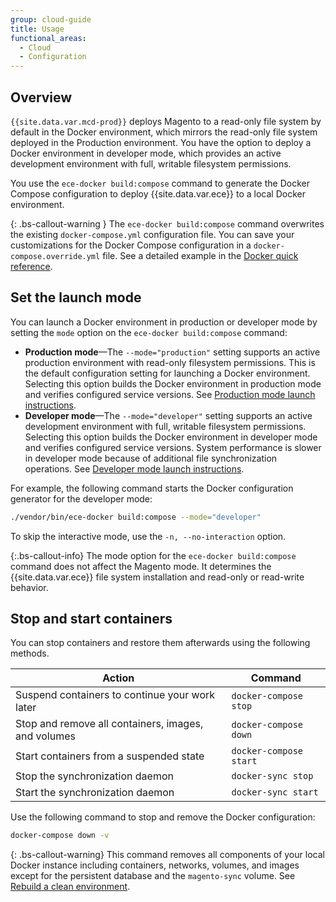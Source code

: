 ```yaml
---
group: cloud-guide
title: Usage
functional_areas:
  - Cloud
  - Configuration
---
```


## Overview

`{{site.data.var.mcd-prod}}` deploys Magento to a read-only file system by default in the Docker environment, which mirrors the read-only file system deployed in the Production environment. You have the option to deploy a Docker environment in developer mode, which provides an active development environment with full, writable filesystem permissions.

You use the `ece-docker build:compose` command to generate the Docker Compose configuration to deploy {{site.data.var.ece}} to a local Docker environment.

{: .bs-callout-warning }
The `ece-docker build:compose` command overwrites the existing `docker-compose.yml` configuration file. You can save your customizations for the Docker Compose configuration in a `docker-compose.override.yml` file. See a detailed example in the [Docker quick reference][docker-reference].

## Set the launch mode

You can launch a Docker environment in production or developer mode by setting the `mode` option on the `ece-docker build:compose` command:

-  **Production mode**—The `--mode="production"` setting supports an active production environment with read-only filesystem permissions. This is the default configuration setting for launching a Docker environment. Selecting this option builds the Docker environment in production mode and verifies configured service versions. See [Production mode launch instructions][prod-mode].
-  **Developer mode**—The `--mode="developer"` setting supports an active development environment with full, writable filesystem permissions. Selecting this option builds the Docker environment in developer mode and verifies configured service versions. System performance is slower in developer mode because of additional file synchronization operations. See [Developer mode launch instructions][dev-mode].

For example, the following command starts the Docker configuration generator for the developer mode:

```bash
./vendor/bin/ece-docker build:compose --mode="developer"
```

To skip the interactive mode, use the `-n, --no-interaction` option.

{:.bs-callout-info}
The mode option for the `ece-docker build:compose` command does not affect the Magento mode. It determines the {{site.data.var.ece}} file system installation and read-only or read-write behavior.

## Stop and start containers

You can stop containers and restore them afterwards using the following methods.

Action | Command
------ | -------
Suspend containers to continue your work later | `docker-compose stop`
Stop and remove all containers, images, and volumes | `docker-compose down`
Start containers from a suspended state | `docker-compose start`
Stop the synchronization daemon | `docker-sync stop`
Start the synchronization daemon | `docker-sync start`

Use the following command to stop and remove the Docker configuration:

   ```bash
   docker-compose down -v
   ```

{: .bs-callout-warning}
This command removes all components of your local Docker instance including containers, networks, volumes, and images except for the persistent database and the `magento-sync` volume. See [Rebuild a clean environment][refresh].

[docker-reference]: {{site.baseurl}}/cloud/docker/docker-quick-reference.html
[prod-mode]: {{site.baseurl}}/cloud/docker/docker-mode-production.html
[dev-mode]: {{site.baseurl}}/cloud/docker/docker-mode-developer.html
[refresh]: {{site.baseurl}}/cloud/docker/docker-containers.html#rebuild-a-clean-environment
